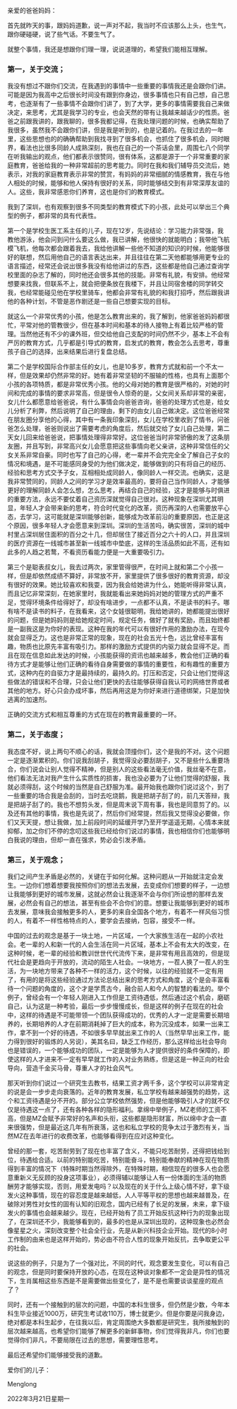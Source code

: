 亲爱的爸爸妈妈：

首先就昨天的事，跟妈妈道歉，说一声对不起，我当时不应该那么上头，也生气，跟你硬碰硬，说了些气话。不要生气了。

就整个事情，我还是想跟你们理一理，说说道理的，希望我们能相互理解。

### 第一，关于交流；

我没有想过不跟你们交流，在我遇到的事情中一些重要的事情我还是会跟你们讲。可能是因为我高中之后很长时间没有跟到你身边，很多事情也只有自己想，自己思考，也逐渐有了一些事情不会跟你们讲了，到了大学，更多的事情需要我自己来做决定，来思考，尤其是我学习的专业，也会天然的带有让我越来越话少的性质。爸爸之前跟我讲的，跟我聊的，很多我都记得，在我处理问题的时候，也确实帮助了我很多，虽然我不会跟你们讲，但是我是听到的，也是记着的。在我过去的一年里，这些思想也的的确确帮助到我找寻到了很多机会，也抓住了很多机会，同时眼界，看法也比很多同龄人成熟深刻，我也在自己的一个茶话会里，周围七八个同学在听我输出的观点，他们都表示很赞同，很有体系，这都是源于一个非常重要的家庭教育，爸爸给我的一种非常超前的思考能力。同时在我和我们辅导员交流后，她表示，对我的家庭教育表示非常的赞赏，有妈妈的非常细腻的情感教育，我在与他人相处的时候，能够和他人保持有很好的关系，同时能够结交到有非常深厚友谊的人。这些，我非常感恩你们养育，这也是你们的教育模式。

我到了深圳，也有观察到很多不同类型的教育模式下的小孩，此处可以举出三个典型的例子，都非常的具有代表性。

第一个是学校生医工系主任的儿子，现在12岁，先说结论：学习能力非常强，我教他游泳，他会问到问什么要这么做，我已讲解，他很快的就能明白；我带他飞航模飞机，他每次都会跟着我去，我给他讲解一些他不知道的知识的时候，他能够很好的联想，然后用他自己的语言表达出来，并且往往在第二天他都能够用更专业的语言描述，经常还会说出很多我没有给他讲过的东西，这些都是他自己通过查询学校里面的杂志了解的，同时他还会很多其他的技能。非常有礼貌，有安排。他经常想要来找我，但联系不上，就会把便条放在我楼下，并且让同宿舍楼的同学转交我，也经常能碰见他在学校里骑车，他都会非常有礼貌的和我打招呼，然后跟我讲他的各种计划，不管是恶作剧还是一些自己想要实现的目标。

就这么一个非常优秀的小孩，他是怎么教育出来的，我了解到，他家爸爸妈妈都很忙，平常对他的管教很少，但在基本时间和基本的待人接物上有着比较严格的管理。当然他还有不少的课外班，但交给他自己支配的时间仍然不少，基本上不会有严厉的教育方式，几乎都是引导式的教育，启发式的教育，教会怎么去思考，尊重孩子自己的选择，出来结果后进行复盘总结。

第二个是学校国际合作部主任的女儿，也是10多岁，教育方式就和前一个不太一样，但是效果却仍然非常的好。她有着非常坚韧的不服输的性格，也具有上面那个小孩的各项特质，都是非常优秀小孩。他的父母对她的教育是很严格的，对她的时间和完成的事情的要求非常高，但是很令人惊奇的是，父女间关系却非常的亲密，女儿什么都愿意给爸爸说，有什么事情会向爸爸咨询，爸爸的处理方式也是，给女儿分析了利弊，然后说明了自己的理由，剩下的由女儿自己做决定。这位爸爸经常在朋友圈分享他的心得，其中有一条我印象深刻，女儿在学校里收到了情书，问爸爸怎么处理，爸爸则说出了需要考虑的角度后，然后就交给了女儿自己处理，第二天女儿回来给爸爸说，把事情处理得非常好。这位爸爸当时非常骄傲的发了这条朋友圈，并且写到，非常高兴女儿会愿意把这些事情向老父亲讲，这种非常信任的父女关系非常自豪。同时也写了自己的心得，老一辈并不会完完全全了解自己子女的情况和境遇，是不可能感同身受的为他们做决定，能够做到的只有将自己的经历、经验和思考方式交予子女，互相相处成同龄人，像同龄人一样交流。也确实，这是我非常赞同的，同龄人之间的学习才是效率最高的，要将自己当作同龄人，才能够更好的理解同龄人会怎么想，怎么思考，再结合自己的经验，这才是能够与时俱进的重要方法，永远不要仗着自己资历深就觉得自己很对。这种现象在深圳尤其明显，年轻人才会带来新的思考，符合时代变化的改革，资历再深的人也需要放平心态，去学习，这可能就是深圳能够创新，能够成为改革前沿的重要原因，也正是这个原因，很多年轻人才会愿意来到深圳。深圳的生活苦吗，确实很苦，深圳的城中村里占深圳居住面积的百分之十几，但却居住了接近百分之六十的人口，并且深圳的医疗资源在一线城市甚至新一线城市中垫底，这样的生活品质如此不高，还有如此多的人趋之若鹜，不看资历看能力便是一大重要吸引力。

第三个是聪表叔女儿，我去过两次，家里管得很严，在时间上就和第二个小孩一样，但是却依然成绩不算好，非常放不开，家里提供了很多很好的教育资源，却没有很好的效果。她比较喜欢和我耍，因为我会给她讲为什么，她能听得非常认真，而且记忆非常深刻，在她家里时，我就能看出来她妈妈对她的管理方式的严重不足，觉得环境条件给得好了，却没有啥进步，一点都不认真，不是读书的料子。哪有啥不是读书的料子，在我看来，这个女娃很聪明，我给她讲的，她都能提出很好的问题，但是她妈妈则是给她规定时间，规定任务，做好了就有奖励，而且始终都是一副我这是为你好的表现。这种在我的年代可以有很好作用的激励办法，在现今就会显得乏力。这也是非常正常的现象，现在的社会五光十色，远比曾经丰富有趣，物质也比原先丰富有吸引力。那样的激励方式提供的内驱力就会显得不足。而且在现在信息如此发达的时候，小孩能获得的资讯也越来越多，教会他们正确的看待方式才是能够让他们正确的看待自身需要做的事情的重要性，和有趣性的重要方式，这种内在的自驱力才是最持续的，最持久的。打压和否定，只会让他们觉得这些做法的错误和不合理，只会让他们更快的去往能够获得自我认可的网络世界或者其他的地方。好心只会办成坏事，然后再用这是为你好来进行道德绑架，只是加快逃离的加速剂。

正确的交流方式和相互尊重的方式在现在的教育最重要的一环。

### 第二，关于态度；

我态度不好，说上两句不顺心的话，我就会顶撞你们，这个是我的不对。这个问题一定是逐渐累积的。你们说我刮胡子，我觉得没必要刮胡子，又不是些什么重要场合，你们说会让别人觉得不精神，但是别人的这些看法毫无价值，我丝毫不在意，他们看法无法对我产生什么实质性的损害，我也没必要为了让他们觉得的舒服，我就必须得刮，这个时候的当然是自己舒服为准。最开始我也跟你们说过这个，到了一些重要的场合我是会刮的，当时去吃烧鹅，我是把胡子刮了的，前几天答辩，我是把胡子刮了的。我也不想剪头发，但是周末说下周有事，我也是同意剪了的。以及还有其他的事情，我也是先说了，然后你们经常提，然后我又觉得没必要做，你们又天天提，想让我做，加上前段时间的延缓开学乃至开学遥遥无期，心情本来就抑郁，加之你们不停的念叨这些我已经给你们说过的事情，我也相信你们也能够明白我说的理由，但却一直在强求，势必会引发矛盾。

### 第三，关于观念；

我们之间产生矛盾是必然的，关键在于如何化解。这种问题从一开始就注定会发生。一边你们想着想要我按照你们的想法去发展，去变成你们想要的样子，一边想让我能够到更好的城市发展，这就必然会让我逐渐不会与你们所设想的那样去发展，必然会有自己的想法，甚至有些会不合你们的意。想要让我能够到更好的城市去发展，意味我会接触更多的人，更多的来自全国各个地方，有着不一样风俗习惯的人，有着不一样性格特点的人，要学会去接纳，包容，接受不一样。

中国的过去的观念是基于一块土地，一片区域，一个大家族生活在一起的小农社会。老一辈的人和新一代的人会生活在同一片区域，基本上不会有太大的改变，在这种时候，老一辈的经验和教训世世代代流传下来，是非常有用且高效的，但是现代社会是更趋向于开放的，流动的陌生人社会。一块地方，一茬人换了一茬人的生活，为一块地方带来了各种不一样的活力，这个时候，以往的经验就不一定有用了，有用的是将这些经验通过方法论总结出来的思考方式和角度，这个是会丰富看待一个问题的角度的，这个才是学贯古今，融合前人和今人的智慧的看法的。举个例子，曾经会有一个年轻人刚进入工作但是工资待遇低，然后通过这个机会，磨砺自己，认为这是一种考验，最后一步步慢慢成长，但是这样的例子在现在的社会中，这样的待遇是不可能带领一个团队获得成功的，优秀的人才一定是需要长期培养的，长期培养的人才在前期消耗掉了巨大的成本，称为沉没成本，如果一出来工作，拿不到一个好的待遇，不如很多早早就出来工作的人（当然早早出来工作，能力得到很好的锻炼的人另说），美其名曰，缺乏工作经历，那么这样给出社会导向也是错误的，一个能够成功的团队，一定是能够为人才提供很好的条件保障的，即使这样的人才进来不一定有早早就工作的人对业务熟练，但是这是一种正向的社会导向，营造千金买马骨，尊重人才的社会风气。

那天听到你们说过一个研究生去教书，结果工资才两千多，这个学校可以非常肯定的说是会一步步走向衰落的。近年的教育发展，私立学校有越来越强势的趋势，这个和工资待遇是分不开的。部分公立学校依然强势，但是他能够吸引人才的就不仅仅是待遇这一点了，还有各种各样的隐形福利。拿绵中举例子，MZ老师的工资不高，但是MZ会赋予非常好的名声和头衔，这些都是隐形财富，所以绵中才会一直来很强势，但是最近这几年有所衰落，这也和私立学校的竞争太过于激烈有关，当然MZ在去年进行的收费改革，也能够看得到在应对这种变化。

曾经的那一套，吃苦耐劳到了现在也丰富了含义，不能只吃苦耐劳，还得把钱给到位，待遇给合适。以前的特别能吃苦，特别能奋斗，特别能奉献的精神在现在物质得到丰富的情况下（特殊时期当然得除外，在特殊时期，相信现在的很多人也会愿意重新义无反顾的投身这项事业），必须得辅以能够让人有一份体面的生活的物质酬劳才能够实现，否则，用爱发电吗？以及现在的关于什么上级心情不好，拿下级发火这种事情，现在的容忍度是越来越低，人人平等平权的思想也越来越普及，在破除对男性对女性的固有认知的旧观念，国内已经有了长足的发展，未来，拿下级发火的事情也会越来越少。现在，已经开始有了员工开始反抗这种行为的现象出现了，在深圳还不少，我能够看到的，最多的也是从深圳出现的，这种现象也必然会像星星之火，深刻改变整个社会全行业，先是从新兴科技企业开始。现代的8小时工作制的由来也是这样开始的，势必由不符合人性的现象开始反抗，去争取更公平的社会。

说这些的例子，只是为了一个强对比，不同的时代，观念要发生变化，可以有自己的观念，但是同时要保持开放的心态，在现在这种谈对象都不一定会是异性的情况下，生肖属相这些东西是不是需要做出些变化了，是不是也需要谈谈星座的观点了？

同时，还有一个接触到的层次的问题，中国的本科生很多，但仍然是少数，今年本科生毕业接近1000万，研究生考试收110万，博士就更少。但是你要是问我身边，绝对都是本科生起步，在往我以后，肯定周围绝大多数都是研究生，我所接触到的层次越来越高，也希望你们能够了解更多的新鲜事物，你们觉得我非凡，你们也要觉得你们非凡，不要局限在过去的思想，需要理性思考。

最后还希望你们能够接受我的道歉。

爱你们的儿子：

Menglong

2022年3月21日星期一

